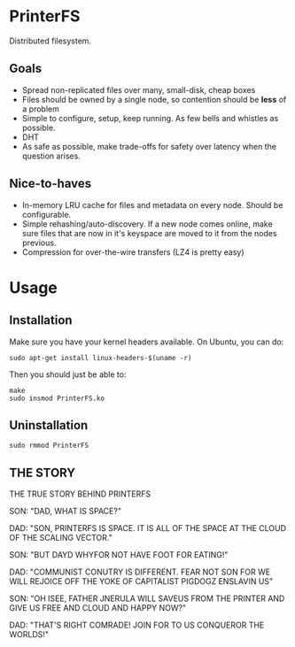 # PrinterFS

Distributed filesystem.

## Goals

* Spread non-replicated files over many, small-disk, cheap boxes
* Files should be owned by a single node, so contention should be **less** of a
  problem
* Simple to configure, setup, keep running. As few bells and whistles as
  possible.
* DHT
* As safe as possible, make trade-offs for safety over latency when the question
  arises.

## Nice-to-haves

* In-memory LRU cache for files and metadata on every node. Should be configurable.
* Simple rehashing/auto-discovery. If a new node comes online, make sure files
  that are now in it's keyspace are moved to it from the nodes previous.
* Compression for over-the-wire transfers (LZ4 is pretty easy)

# Usage

## Installation

Make sure you have your kernel headers available. On Ubuntu, you can do:

```
sudo apt-get install linux-headers-$(uname -r)
```

Then you should just be able to:

```
make
sudo insmod PrinterFS.ko
```

## Uninstallation

```
sudo rmmod PrinterFS
```

## THE STORY

THE TRUE STORY BEHIND PRINTERFS

SON: "DAD, WHAT IS SPACE?"

DAD: "SON, PRINTERFS IS SPACE. IT IS ALL OF THE SPACE AT THE CLOUD OF THE 
SCALING VECTOR."

SON: "BUT DAYD WHYFOR NOT HAVE FOOT FOR EATING!"

DAD: "COMMUNIST CONUTRY IS DIFFERENT. FEAR NOT SON FOR WE WILL REJOICE OFF THE 
YOKE OF CAPITALIST PIGDOGZ ENSLAVIN US"

SON: "OH ISEE, FATHER JNERULA WILL SAVEUS FROM THE PRINTER AND GIVE US FREE AND 
CLOUD AND HAPPY NOW?"

DAD: "THAT'S RIGHT COMRADE! JOIN FOR TO US CONQUEROR THE WORLDS!"
